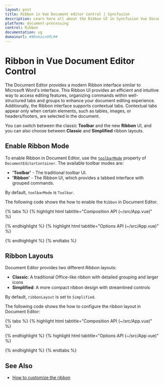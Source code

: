 ```yaml
---
layout: post
title: Ribbon in Vue Document editor control | Syncfusion
description: Learn here all about the Ribbon UI in Syncfusion Vue Document editor control, how to switch between Ribbon and Toolbar modes.
platform: document-processing
control: Ribbon
documentation: ug
domainurl: ##DomainURL##
---
```


# Ribbon in Vue Document Editor Control

The Document Editor provides a modern Ribbon interface similar to Microsoft Word's interface. This Ribbon UI provides an efficient and intuitive way to access editing features, organizing commands within well-structured tabs and groups to enhance your document editing experience. Additionally, the Ribbon interface supports contextual tabs. Contextual tabs appear only when certain elements, such as tables, images, or headers/footers, are selected in the document.

You can switch between the classic **Toolbar** and the new **Ribbon** UI, and you can also choose between **Classic** and **Simplified** ribbon layouts.

## Enable Ribbon Mode

To enable Ribbon in Document Editor, use the [`toolbarMode`](https://ej2.syncfusion.com/vue/documentation/api/document-editor-container#toolbarmode) property of `DocumentEditorContainer`. The available toolbar modes are:

- **'Toolbar'** - The traditional toolbar UI.
- **'Ribbon'** - The Ribbon UI, which provides a tabbed interface with grouped commands.

By default, `toolbarMode` is `Toolbar`.

The following code shows the how to enable the `Ribbon` in Document Editor.

{% tabs %}
{% highlight html tabtitle="Composition API (~/src/App.vue)" %}

<template>
    <div class="control-section">
        <ejs-documenteditorcontainer ref="doceditcontainer" :toolbarMode="'Ribbon'"
        :serviceUrl="hostUrl" :enableToolbar='true' height='600px'></ejs-documenteditorcontainer>
    </div>
</template>
<script setup>
import { DocumentEditorContainerComponent, Toolbar, Ribbon } from "@syncfusion/ej2-vue-documenteditor";
import { onMounted, ref } from 'vue';

const documenteditorcontainer = ref(null);
provide('DocumentEditorContainer', [Toolbar, Ribbon]);
onMounted(function () {
   var obj = this.$refs.doceditcontainer.ej2Instances.documentEditor;  
})
</script>

{% endhighlight %}
{% highlight html tabtitle="Options API (~/src/App.vue)" %}

<template>
    <div class="control-section">
        <ejs-documenteditorcontainer ref="doceditcontainer" :toolbarMode="'Ribbon'"
        :serviceUrl="hostUrl" :enableToolbar='true' height='600px'></ejs-documenteditorcontainer>
    </div>
</template>

<script>
import { DocumentEditorContainerComponent, Toolbar, Ribbon } from "@syncfusion/ej2-vue-documenteditor";
export default {
    components: {
        'ejs-documenteditorcontainer':DocumentEditorContainerComponent,
    },
    provide: {
        DocumentEditorContainer: [Toolbar, Ribbon]
    },
    mounted() {
        var obj = this.$refs.doceditcontainer.ej2Instances.documentEditor;  
    }
};
</script>

{% endhighlight %}
{% endtabs %}

## Ribbon Layouts

Document Editor provides two different Ribbon layouts:

- **Classic**: A traditional Office-like ribbon with detailed grouping and larger icons
- **Simplified**: A more compact ribbon design with streamlined controls

By default, `ribbonLayout` is set to `Simplified`. 

The following code shows the how to configure the ribbon layout in Document Editor:

{% tabs %}
{% highlight html tabtitle="Composition API (~/src/App.vue)" %}

<template>
    <div class="control-section">
        <ejs-documenteditorcontainer ref="doceditcontainer" :toolbarMode="'Ribbon'" :ribbonLayout="'Classic'"
        :serviceUrl="hostUrl" :enableToolbar='true' height='600px'></ejs-documenteditorcontainer>
    </div>
</template>
<script setup>
import { DocumentEditorContainerComponent, Toolbar, Ribbon } from "@syncfusion/ej2-vue-documenteditor";
import { onMounted, ref } from 'vue';

const documenteditorcontainer = ref(null);
provide('DocumentEditorContainer', [Toolbar, Ribbon]);
onMounted(function () {
   var obj = this.$refs.doceditcontainer.ej2Instances.documentEditor;  
})
</script>

{% endhighlight %}
{% highlight html tabtitle="Options API (~/src/App.vue)" %}

<template>
    <div class="control-section">
        <ejs-documenteditorcontainer ref="doceditcontainer" :toolbarMode="'Ribbon'" :ribbonLayout="'Classic'"
        :serviceUrl="hostUrl" :enableToolbar='true' height='600px'></ejs-documenteditorcontainer>
    </div>
</template>

<script>
import { DocumentEditorContainerComponent, Toolbar, Ribbon } from "@syncfusion/ej2-vue-documenteditor";
export default {
    components: {
        'ejs-documenteditorcontainer':DocumentEditorContainerComponent,
    },
    provide: {
        DocumentEditorContainer: [Toolbar, Ribbon]
    },
    mounted() {
        var obj = this.$refs.doceditcontainer.ej2Instances.documentEditor;  
    }
};
</script>

{% endhighlight %}
{% endtabs %}

## See Also

* [How to customize the ribbon](./how-to/customize-ribbon)